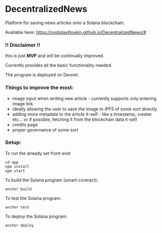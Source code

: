 # DecentralizedNews

Platform for saving news articles onto a Solana blockchain.

Available here: https://rostislavlitovkin.github.io/DecentralizedNews/#

### !! Disclaimer !!

this is just **MVP** and will be continually improved.

Currently provides all the basic functionality needed.

The program is deployed on Devnet.

### Things to improve the most:

- image input when writing new article - currently supports only entering image link
- ideally allowing the user to save the image to IPFS of some sort directly
- adding more metadata to the article it-self - like a timestamp, creater etc... or if possible, fetching it from the blockchain data it-self
- credits page
- proper governance of some sort

### Setup:

To run the already set front-end:
```
cd app
npm install
npm start
```

To build the Solana program (smart-contract):
```
anchor build
```

To test the Solana program:
```
anchor test
```

To deploy the Solana program:
```
anchor deploy
```
